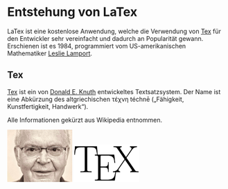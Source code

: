 # Entstehung von LaTex

LaTex ist eine kostenlose Anwendung, welche die Verwendung von [Tex](https://de.wikipedia.org/wiki/TeX) für den Entwickler sehr vereinfacht und dadurch an Popularität gewann. 
Erschienen ist es 1984, programmiert vom US-amerikanischen Mathematiker [Leslie Lamport](https://de.wikipedia.org/wiki/Leslie_Lamport).

## Tex

[Tex](https://de.wikipedia.org/wiki/TeX) ist ein von [Donald E. Knuth](https://de.wikipedia.org/wiki/Donald_E._Knuth) entwickeltes Textsatzsystem. 
Der Name ist eine Abkürzung des altgriechischen τέχνη téchnē („Fähigkeit, Kunstfertigkeit, Handwerk“).

Alle Informationen gekürzt aus Wikipedia entnommen.


<img src="knuth.jpg" alt="knuth" width="150"/> <img src="tex.png" alt="tex" width="150"/>
